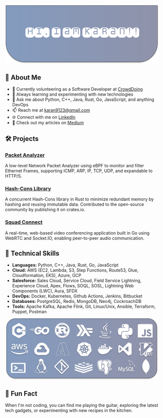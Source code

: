 ![Profile Banner](Hero.svg)

## 🚀 About Me

- 🔭 Currently volunteering as a Software Developer at [CrowdDoing](https://www.crowddoing.world/)
- 🌱 Always learning and experimenting with new technologies
- 💬 Ask me about Python, C++, Java, Rust, Go, JavaScript, and anything DevOps
- 📫 Reach me at [karan9123@gmail.com](mailto:karan9123@gmail.com)
- 🌐 Connect with me on [LinkedIn](http://linkedin.com/in/karanSahluwalia)
- 📝 Check out my articles on [Medium](https://medium.com/@karan9123)

## 🛠️ Projects

### [Packet Analyzer](https://github.com/karan9123/Packet-Analyzer)
A low-level Network Packet Analyzer using eBPF to monitor and filter Ethernet Frames, supporting ICMP, ARP, IP, TCP, UDP, and expandable to HTTP/S.

### [Hash-Cons Library](https://crates.io/crates/hash_cons)
A concurrent Hash-Cons library in Rust to minimize redundant memory by hashing and reusing immutable data. Contributed to the open-source community by publishing it on crates.io.

### [Squad Connect](https://github.com/karan9123/squad-connect)
A real-time, web-based video conferencing application built in Go using WebRTC and Socket.IO, enabling peer-to-peer audio communication.

## 🧰 Technical Skills

- **Languages:** Python, C++, Java, Rust, Go, JavaScript
- **Cloud:** AWS (EC2, Lambda, S3, Step Functions, Route53, Glue, Cloudformation, EKS), Azure, GCP
- **Salesforce:** Sales Cloud, Service Cloud, Field Service Lightning, Experience Cloud, Apex, Flows, SOQL, SOSL, Lightning Web Components (LWC), Aura, SFDX
- **DevOps:** Docker, Kubernetes, Github Actions, Jenkins, Bitbucket
- **Databases:** PostgreSQL, Redis, MongoDB, Neo4j, CockroachDB
- **Tools:** Apache Kafka, Apache Flink, Git, Linux/Unix, Ansible, Terraform, Puppet, Postman

<p align="center">
    <img src="tech.svg" width=500>
</p>

## 🎨 Fun Fact

When I'm not coding, you can find me playing the guitar, exploring the latest tech gadgets, or experimenting with new recipes in the kitchen.